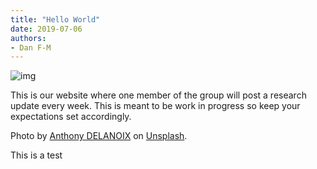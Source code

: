 ```yaml
---
title: "Hello World"
date: 2019-07-06
authors:
- Dan F-M
---
```


![img](/fig/2019-07-06.jpg)

This is our website where one member of the group will post a research update every week.
This is meant to be work in progress so keep your expectations set accordingly.

Photo by [Anthony DELANOIX](https://unsplash.com/@anthonydelanoix) on [Unsplash](https://unsplash.com).

This is a test
